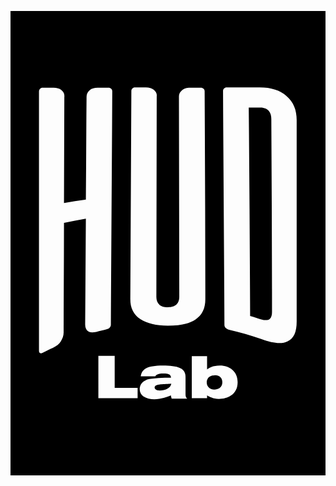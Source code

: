 <?xml version="1.0" encoding="utf-8"?>
<!-- Generator: Adobe Illustrator 25.2.1, SVG Export Plug-In . SVG Version: 6.00 Build 0)  -->
<svg version="1.1" id="Camada_1" xmlns="http://www.w3.org/2000/svg" xmlns:xlink="http://www.w3.org/1999/xlink" x="0px" y="0px"
	 viewBox="0 0 90.7 133.8" style="enable-background:new 0 0 90.7 133.8;" xml:space="preserve">
<g>
	<path d="M74.4,28.8c-0.5-0.6-1.3-1-2.4-1h-3.4c0.2,20,0.3,40,0.4,60c1.1,0.3,2.2,0.7,3.2,1c1.1,0.3,1.9,0.3,2.4-0.1
		c0.5-0.4,0.7-1.1,0.7-2c0-18.6-0.1-37.1-0.2-55.6C75.1,30.2,74.9,29.4,74.4,28.8z"/>
	<path d="M41.5,108.4c0,0.3,0.2,0.9,1.5,0.9c0.8,0,1.5-0.2,2.1-0.5c0.9-0.5,1.1-1,1.2-1.5c-0.7,0.1-2.3,0.1-3,0.2
		C42.7,107.6,41.5,107.7,41.5,108.4z"/>
	<path d="M58.7,104.9c-1.8,0-2.2,1.3-2.2,2c0,1.2,0.8,2.1,2.2,2.1c1,0,2.3-0.5,2.3-2.1C61,105.8,60.3,104.8,58.7,104.9z"/>
	<path d="M0,0v133.8h90.7V0H0z M34.8,23c0-0.3,0.1-0.5,0.3-0.7c0.2-0.2,0.4-0.3,0.8-0.3H39c0.9,0,1.7,0.3,2.3,0.7
		c0.6,0.5,0.9,1.1,0.8,1.9L42,82.4c0,0.9,0.3,1.6,0.8,2.1c0.5,0.6,1.4,0.8,2.5,0.8c1.1,0,2-0.3,2.5-0.8s0.8-1.2,0.8-2.1l-0.1-57.8
		c0-0.7,0.3-1.3,0.9-1.8c0.6-0.5,1.3-0.7,2.3-0.7h3.1c0.3,0,0.6,0.1,0.8,0.3c0.2,0.2,0.3,0.4,0.3,0.7C56,43,56.1,63,56.1,83
		c0,2.6-0.9,4.5-2.8,5.8c-1.9,1.3-4.6,1.8-8,1.8c-1.7,0-3.2-0.2-4.5-0.5c-1.3-0.3-2.4-0.8-3.4-1.4c-1-0.6-1.7-1.4-2.2-2.4
		s-0.7-2.1-0.7-3.4C34.6,62.9,34.7,43,34.8,23z M22.3,92.2c-0.5-0.4-0.8-1-0.8-1.9l0.2-30.5c-2.1,0.4-4.2,0.8-6.3,1.2
		c0,10.5-0.1,21-0.1,31.5c0,1-0.3,1.8-0.8,2.6s-1.3,1.4-2.3,1.9c-1,0.4-1.9,0.9-2.9,1.4c-0.4,0.2-0.6,0.2-0.8,0.1
		c-0.2-0.1-0.3-0.4-0.3-0.7V23.2c0-0.3,0.1-0.6,0.3-0.8c0.2-0.2,0.4-0.3,0.8-0.3h3.1c0.9,0,1.7,0.2,2.3,0.7c0.6,0.5,0.9,1.1,0.8,2
		l-0.1,30.5c2.1-0.4,4.2-0.7,6.3-1c0.1-9.9,0.1-19.7,0.2-29.6c0-0.8,0.3-1.4,0.9-1.9c0.6-0.5,1.3-0.7,2.3-0.7h3.1
		c0.3,0,0.6,0.1,0.8,0.3c0.2,0.2,0.3,0.4,0.3,0.7C29.2,45.5,29,68,28.9,90.3c0,0.3-0.1,0.6-0.3,0.8c-0.2,0.3-0.4,0.4-0.8,0.5
		c-1,0.3-2.1,0.5-3.1,0.8C23.6,92.6,22.8,92.6,22.3,92.2z M36.6,111.5H25.3V99.3H30v9.2h6.6V111.5z M46.4,111.6
		c-0.1-0.4-0.2-0.5-0.2-0.9c-1.1,0.4-2.8,1.1-4.8,1.1c-1.1,0-2.2-0.2-3.1-0.8c-0.7-0.5-1.1-1.2-1.1-2.1c0-0.6,0.2-1.2,0.5-1.6
		s0.8-0.8,1.7-1.2c1.6-0.4,4.7-0.5,6.8-0.5c0-0.2,0-0.4-0.2-0.7c-0.2-0.2-0.6-0.5-1.9-0.5c-0.2,0-0.9,0-1.4,0.1
		c-0.8,0.2-0.9,0.5-1,0.7h-4.2c0.1-0.6,0.3-1.6,1.5-2.3c0.9-0.5,2.6-0.8,4.9-0.8c2,0,3.8,0.2,4.9,0.7c1.6,0.7,1.6,2.1,1.6,2.7v4.8
		c0,0.7,0.1,0.9,0.5,1.3H46.4z M60,111.7c-1.7,0-2.7-0.6-3.4-1v0.8h-4.4V99.4h4.4v3.8c0.6-0.4,1.6-1.1,3.7-1.1
		c2.8,0,5.1,1.7,5.1,4.8C65.4,110.5,62.4,111.7,60,111.7z M82.4,89.4c0,3-0.8,4.9-2.6,5.7c-1.7,0.9-4.2,0.6-7.5-0.6
		c-3.1-1.1-6.2-2-9.4-2.7c-0.4-0.1-0.6-0.3-1-0.6c-0.2-0.2-0.3-0.5-0.3-0.8c-0.1-22.5-0.3-44.9-0.4-67.4c0-0.3,0.1-0.5,0.3-0.7
		s0.4-0.3,0.8-0.3h9.5c3.2,0,5.8,0.8,7.7,2.5c2,1.7,2.9,4,2.9,6.9V89.4z"/>
</g>
</svg>

